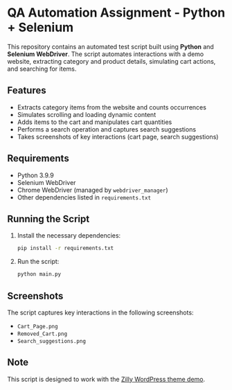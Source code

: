 # QA Automation Assignment - Python + Selenium

This repository contains an automated test script built using **Python** and **Selenium WebDriver**. The script automates interactions with a demo website, extracting category and product details, simulating cart actions, and searching for items.

## Features

- Extracts category items from the website and counts occurrences
- Simulates scrolling and loading dynamic content
- Adds items to the cart and manipulates cart quantities
- Performs a search operation and captures search suggestions
- Takes screenshots of key interactions (cart page, search suggestions)

## Requirements

- Python 3.9.9
- Selenium WebDriver
- Chrome WebDriver (managed by `webdriver_manager`)
- Other dependencies listed in `requirements.txt`

## Running the Script

1. Install the necessary dependencies:
    ```bash
    pip install -r requirements.txt
    ```

2. Run the script:
    ```bash
    python main.py
    ```

## Screenshots

The script captures key interactions in the following screenshots:
- `Cart_Page.png`
- `Removed_Cart.png`
- `Search_suggestions.png`

## Note

This script is designed to work with the [Zilly WordPress theme demo](https://www.radiustheme.com/demo/wordpress/themes/zilly/).
